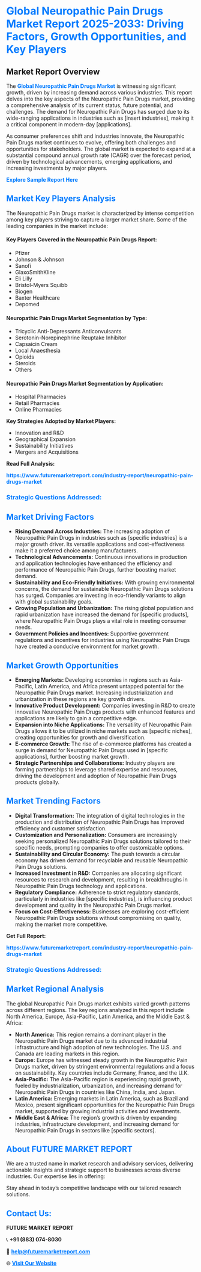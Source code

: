 <h1 style="color: #007BFF;">Global Neuropathic Pain Drugs Market Report 2025-2033: Driving Factors, Growth Opportunities, and Key Players</h1>

<section id="overview">
<h2>Market Report Overview</h2>
<p>The <a href="https://www.futuremarketreport.com/industry-report/neuropathic-pain-drugs-market" style="color: #007BFF; text-decoration: none;"><strong>Global Neuropathic Pain Drugs Market</strong></a> is witnessing significant growth, driven by increasing demand across various industries. This report delves into the key aspects of the Neuropathic Pain Drugs market, providing a comprehensive analysis of its current status, future potential, and challenges. The demand for Neuropathic Pain Drugs has surged due to its wide-ranging applications in industries such as [insert industries], making it a critical component in modern-day [applications].</p>
<p>As consumer preferences shift and industries innovate, the Neuropathic Pain Drugs market continues to evolve, offering both challenges and opportunities for stakeholders. The global market is expected to expand at a substantial compound annual growth rate (CAGR) over the forecast period, driven by technological advancements, emerging applications, and increasing investments by major players.</p>
</section>

<section id="overview">
<p><a href="https://www.futuremarketreport.com/request-sample/reportId=98901" style="color: #007BFF; text-decoration: none;"><strong>Explore Sample Report Here</strong></a></p>
</section>

<section id="key-players">
<h2 style="color: #007BFF;">Market Key Players Analysis</h2>
<p>The Neuropathic Pain Drugs market is characterized by intense competition among key players striving to capture a larger market share. Some of the leading companies in the market include:</p>
<h4>Key Players Covered in the Neuropathic Pain Drugs Report:</h4>
<ul><li>Pfizer</li><li>Johnson &amp; Johnson</li><li>Sanofi</li><li>GlaxoSmithKline</li><li>Eli Lilly</li><li>Bristol-Myers Squibb</li><li>Biogen</li><li>Baxter Healthcare</li><li>Depomed</li></ul>
<h4>Neuropathic Pain Drugs Market Segmentation by Type:</h4>
<ul><li>Tricyclic Anti-Depressants Anticonvulsants</li><li>Serotonin-Norepinephrine Reuptake Inhibitor</li><li>Capsaicin Cream</li><li>Local Anaesthesia</li><li>Opioids</li><li>Steroids</li><li>Others</li></ul>

<h4>Neuropathic Pain Drugs Market Segmentation by Application:</h4>
<ul><li>Hospital Pharmacies</li><li>Retail Pharmacies</li><li>Online Pharmacies</li></ul>
<p><strong>Key Strategies Adopted by Market Players:</strong></p>
<ul>
<li>Innovation and R&D</li>
<li>Geographical Expansion</li>
<li>Sustainability Initiatives</li>
<li>Mergers and Acquisitions</li>
</ul>
</section>

<section>
<p><strong>Read Full Analysis: </strong></p><a href="https://www.futuremarketreport.com/industry-report/neuropathic-pain-drugs-market" style="color: #007BFF; text-decoration: none;"><strong>https://www.futuremarketreport.com/industry-report/neuropathic-pain-drugs-market</strong></a>
<h3 style="color: #007BFF;">Strategic Questions Addressed:</h3>
</section>

<section id="driving-factors">
<h2 style="color: #007BFF;">Market Driving Factors</h2>
<ul>
<li><strong>Rising Demand Across Industries:</strong> The increasing adoption of Neuropathic Pain Drugs in industries such as [specific industries] is a major growth driver. Its versatile applications and cost-effectiveness make it a preferred choice among manufacturers.</li>
<li><strong>Technological Advancements:</strong> Continuous innovations in production and application technologies have enhanced the efficiency and performance of Neuropathic Pain Drugs, further boosting market demand.</li>
<li><strong>Sustainability and Eco-Friendly Initiatives:</strong> With growing environmental concerns, the demand for sustainable Neuropathic Pain Drugs solutions has surged. Companies are investing in eco-friendly variants to align with global sustainability goals.</li>
<li><strong>Growing Population and Urbanization:</strong> The rising global population and rapid urbanization have increased the demand for [specific products], where Neuropathic Pain Drugs plays a vital role in meeting consumer needs.</li>
<li><strong>Government Policies and Incentives:</strong> Supportive government regulations and incentives for industries using Neuropathic Pain Drugs have created a conducive environment for market growth.</li>
</ul>
</section>

<section id="growth-opportunities">
<h2 style="color: #007BFF;">Market Growth Opportunities</h2>
<ul>
<li><strong>Emerging Markets:</strong> Developing economies in regions such as Asia-Pacific, Latin America, and Africa present untapped potential for the Neuropathic Pain Drugs market. Increasing industrialization and urbanization in these regions are key growth drivers.</li>
<li><strong>Innovative Product Development:</strong> Companies investing in R&D to create innovative Neuropathic Pain Drugs products with enhanced features and applications are likely to gain a competitive edge.</li>
<li><strong>Expansion into Niche Applications:</strong> The versatility of Neuropathic Pain Drugs allows it to be utilized in niche markets such as [specific niches], creating opportunities for growth and diversification.</li>
<li><strong>E-commerce Growth:</strong> The rise of e-commerce platforms has created a surge in demand for Neuropathic Pain Drugs used in [specific applications], further boosting market growth.</li>
<li><strong>Strategic Partnerships and Collaborations:</strong> Industry players are forming partnerships to leverage shared expertise and resources, driving the development and adoption of Neuropathic Pain Drugs products globally.</li>
</ul>
</section>

<section id="trending-factors">
<h2 style="color: #007BFF;">Market Trending Factors</h2>
<ul>
<li><strong>Digital Transformation:</strong> The integration of digital technologies in the production and distribution of Neuropathic Pain Drugs has improved efficiency and customer satisfaction.</li>
<li><strong>Customization and Personalization:</strong> Consumers are increasingly seeking personalized Neuropathic Pain Drugs solutions tailored to their specific needs, prompting companies to offer customizable options.</li>
<li><strong>Sustainability and Circular Economy:</strong> The push towards a circular economy has driven demand for recyclable and reusable Neuropathic Pain Drugs solutions.</li>
<li><strong>Increased Investment in R&D:</strong> Companies are allocating significant resources to research and development, resulting in breakthroughs in Neuropathic Pain Drugs technology and applications.</li>
<li><strong>Regulatory Compliance:</strong> Adherence to strict regulatory standards, particularly in industries like [specific industries], is influencing product development and quality in the Neuropathic Pain Drugs market.</li>
<li><strong>Focus on Cost-Effectiveness:</strong> Businesses are exploring cost-efficient Neuropathic Pain Drugs solutions without compromising on quality, making the market more competitive.</li>
</ul>
</section>

<section>
<p><strong>Get Full Report: </strong></p><a href="https://www.futuremarketreport.com/industry-report/neuropathic-pain-drugs-market" style="color: #007BFF; text-decoration: none;"><strong>https://www.futuremarketreport.com/industry-report/neuropathic-pain-drugs-market</strong></a>
<h3 style="color: #007BFF;">Strategic Questions Addressed:</h3>
</section>


<section id="regional-analysis">
<h2 style="color: #007BFF;">Market Regional Analysis</h2>
<p>The global Neuropathic Pain Drugs market exhibits varied growth patterns across different regions. The key regions analyzed in this report include North America, Europe, Asia-Pacific, Latin America, and the Middle East & Africa:</p>
<ul>
<li><strong>North America:</strong> This region remains a dominant player in the Neuropathic Pain Drugs market due to its advanced industrial infrastructure and high adoption of new technologies. The U.S. and Canada are leading markets in this region.</li>
<li><strong>Europe:</strong> Europe has witnessed steady growth in the Neuropathic Pain Drugs market, driven by stringent environmental regulations and a focus on sustainability. Key countries include Germany, France, and the U.K.</li>
<li><strong>Asia-Pacific:</strong> The Asia-Pacific region is experiencing rapid growth, fueled by industrialization, urbanization, and increasing demand for Neuropathic Pain Drugs in countries like China, India, and Japan.</li>
<li><strong>Latin America:</strong> Emerging markets in Latin America, such as Brazil and Mexico, present significant opportunities for the Neuropathic Pain Drugs market, supported by growing industrial activities and investments.</li>
<li><strong>Middle East & Africa:</strong> The region’s growth is driven by expanding industries, infrastructure development, and increasing demand for Neuropathic Pain Drugs in sectors like [specific sectors].</li>
</ul>
</section>

<footer>
<h2 style="color: #007BFF;">About FUTURE MARKET REPORT</h2>
<p>We are a trusted name in market research and advisory services, delivering actionable insights and strategic support to businesses across diverse industries. Our expertise lies in offering:</p>

<p>Stay ahead in today’s competitive landscape with our tailored research solutions.</p>

<h2 style="color: #007BFF;">Contact Us:</h2>
<p><strong>FUTURE MARKET REPORT</strong></p>
<p>📞 <strong>+91 (883) 074-8030</strong></p>
<p>📧 <strong><a href="mailto:help@futuremarketreport.com" style="color: #007BFF;">help@futuremarketreport.com</a></strong></p>
<p>🌐 <strong><a href="https://www.futuremarketreport.com/" style="color: #007BFF;">Visit Our Website</a></strong></p>
</footer>